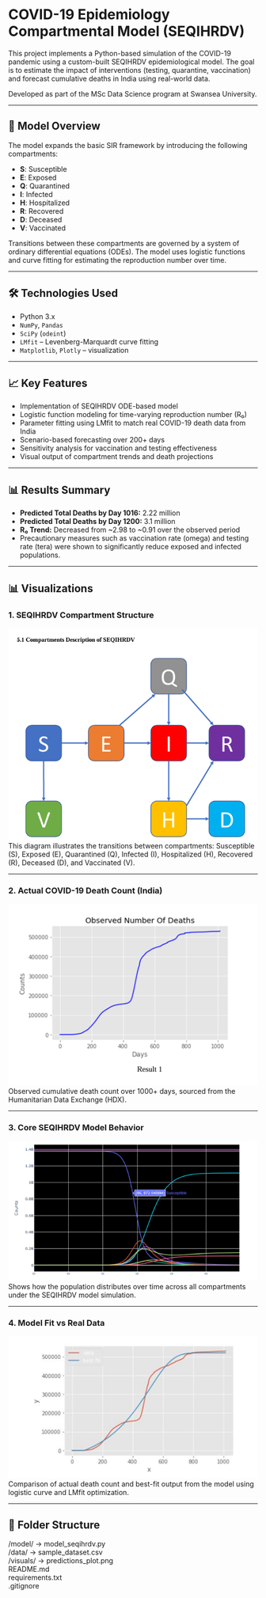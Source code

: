 # COVID-19 Epidemiology Compartmental Model (SEQIHRDV)

This project implements a Python-based simulation of the COVID-19 pandemic using a custom-built SEQIHRDV epidemiological model. The goal is to estimate the impact of interventions (testing, quarantine, vaccination) and forecast cumulative deaths in India using real-world data.

Developed as part of the MSc Data Science program at Swansea University.

---

## 🔬 Model Overview

The model expands the basic SIR framework by introducing the following compartments:

- **S**: Susceptible  
- **E**: Exposed  
- **Q**: Quarantined  
- **I**: Infected  
- **H**: Hospitalized  
- **R**: Recovered  
- **D**: Deceased  
- **V**: Vaccinated  

Transitions between these compartments are governed by a system of ordinary differential equations (ODEs). The model uses logistic functions and curve fitting for estimating the reproduction number over time.

---

## 🛠 Technologies Used

- Python 3.x  
- `NumPy`, `Pandas`  
- `SciPy` (`odeint`)  
- `LMfit` – Levenberg-Marquardt curve fitting  
- `Matplotlib`, `Plotly` – visualization

---

## 📈 Key Features

- Implementation of SEQIHRDV ODE-based model  
- Logistic function modeling for time-varying reproduction number (R₀)  
- Parameter fitting using LMfit to match real COVID-19 death data from India  
- Scenario-based forecasting over 200+ days  
- Sensitivity analysis for vaccination and testing effectiveness  
- Visual output of compartment trends and death projections

---

## 📊 Results Summary

- **Predicted Total Deaths by Day 1016:** 2.22 million  
- **Predicted Total Deaths by Day 1200:** 3.1 million  
- **R₀ Trend:** Decreased from ~2.98 to ~0.91 over the observed period  
- Precautionary measures such as vaccination rate (omega) and testing rate (tera) were shown to significantly reduce exposed and infected populations.

---


## 📊 Visualizations

### 1. SEQIHRDV Compartment Structure
![SEQIHRDV Model](visuals/SQIHRDV_Model.PNG)  
This diagram illustrates the transitions between compartments: Susceptible (S), Exposed (E), Quarantined (Q), Infected (I), Hospitalized (H), Recovered (R), Deceased (D), and Vaccinated (V).

---

### 2. Actual COVID-19 Death Count (India)
![Actual Death Count](visuals/ActualDeathCount.PNG)  
Observed cumulative death count over 1000+ days, sourced from the Humanitarian Data Exchange (HDX).

---

### 3. Core SEQIHRDV Model Behavior
![Compartment Trends](visuals/CoreModelBehaviour.PNG)  
Shows how the population distributes over time across all compartments under the SEQIHRDV model simulation.

---

### 4. Model Fit vs Real Data
![Curve Fit](visuals/CurvFit(ModelvsActual).PNG)  
Comparison of actual death count and best-fit output from the model using logistic curve and LMfit optimization.

---


## 📁 Folder Structure

/model/           → model_seqihrdv.py  
/data/            → sample_dataset.csv  
/visuals/         → predictions_plot.png  
README.md  
requirements.txt  
.gitignore

